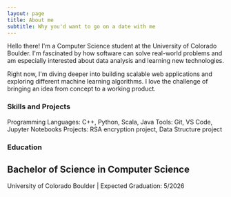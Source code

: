 ```yaml
---
layout: page
title: About me
subtitle: Why you'd want to go on a date with me
---
```



Hello there! I'm a Computer Science student at the University of Colorado Boulder. I'm fascinated by how software can solve real-world problems and am especially interested about data analysis and learning new technologies.

Right now, I'm diving deeper into building scalable web applications and exploring different machine learning algorithms. I love the challenge of bringing an idea from concept to a working product.



### Skills and Projects

Programming Languages: C++, Python, Scala, Java
Tools: Git, VS Code, Jupyter Notebooks
Projects: RSA encryption project, Data Structure project


### Education

## Bachelor of Science in Computer Science
 University of Colorado Boulder | Expected Graduation: 5/2026


